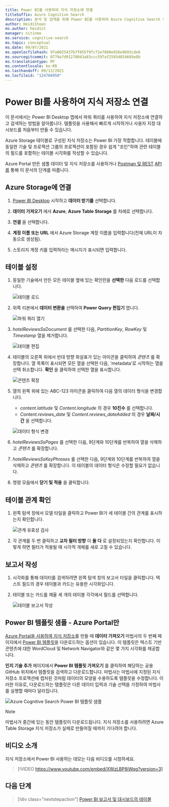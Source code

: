 ```yaml
---
title: Power BI를 사용하여 지식 저장소에 연결
titleSuffix: Azure Cognitive Search
description: 분석 및 검색을 위해 Power BI를 사용하여 Azure Cognitive Search 지식 저장소에 연결합니다.
author: HeidiSteen
ms.author: heidist
manager: nitinme
ms.service: cognitive-search
ms.topic: conceptual
ms.date: 09/07/2021
ms.openlocfilehash: 97a0025437b7f055f9fcf2e7860e926e9693cde6
ms.sourcegitcommit: 0770a7d91278043a83ccc597af25934854605e8b
ms.translationtype: MT
ms.contentlocale: ko-KR
ms.lasthandoff: 09/13/2021
ms.locfileid: "124766950"
---
```

# <a name="connect-a-knowledge-store-with-power-bi"></a>Power BI를 사용하여 지식 저장소 연결

이 문서에서는 Power BI Desktop 앱에서 파워 쿼리를 사용하여 지식 저장소에 연결하고 검색하는 방법을 알아봅니다. 템플릿을 사용해서 빠르게 시작하거나 사용자 지정 대시보드를 처음부터 만들 수 있습니다.

Azure Storage 테이블로 구성된 지식 저장소는 Power BI 가장 적합합니다. 테이블에 동일한 기술 및 프로젝션 그룹의 프로젝션이 포함된 경우 쉽게 "조인"하여 관련 테이블의 필드를 포함하는 테이블 시각화를 작성할 수 있습니다.

Azure Portal 만든 샘플 데이터 및 지식 저장소를 사용하거나 [Postman 및 REST](knowledge-store-create-rest.md) [API를](knowledge-store-create-portal.md) 통해 이 문서의 단계를 따릅니다. 

## <a name="connect-to-azure-storage"></a>Azure Storage에 연결

1. [Power BI Desktop](https://powerbi.microsoft.com/downloads/) 시작하고 **데이터 받기를** 선택합니다. 

1. **데이터 가져오기** 에서 **Azure**, **Azure Table Storage** 를 차례로 선택합니다.

1. **연결** 을 선택합니다.

1. **계정 이름 또는 URL** 에서 Azure Storage 계정 이름을 입력합니다(전체 URL이 자동으로 생성됨).

1. 스토리지 계정 키를 입력하라는 메시지가 표시되면 입력합니다.

## <a name="set-up-tables"></a>테이블 설정

1. 동일한 기술에서 만든 모든 테이블 옆에 있는 확인란을 **선택한** 다음 로드를 선택합니다.

   ![테이블 로드](media/knowledge-store-connect-power-bi/power-bi-load-tables.png "테이블 로드")

1. 위쪽 리본에서 **데이터 변환을** 선택하여 **Power Query 편집기** 엽니다.

   ![파워 쿼리 열기](media/knowledge-store-connect-power-bi/powerbi-edit-queries.png "파워 쿼리 열기")

1. *hotelReviewsSsDocument* 를 선택한 다음, *PartitionKey*, *RowKey* 및 *Timestamp* 열을 제거합니다. 

   ![테이블 편집](media/knowledge-store-connect-power-bi/powerbi-edit-table.png "테이블 편집")

1. 테이블의 오른쪽 위에서 반대 방향 화살표가 있는 아이콘을 클릭하여 *콘텐츠* 를 확장합니다. 열 목록이 표시되면 모든 열을 선택한 다음, 'metadata'로 시작하는 열을 선택 취소합니다. **확인** 을 클릭하여 선택한 열을 표시합니다.

   ![콘텐츠 확장](media/knowledge-store-connect-power-bi/powerbi-expand-content-table.png "콘텐츠 확장")

1. 열의 왼쪽 위에 있는 ABC-123 아이콘을 클릭하여 다음 열의 데이터 형식을 변경합니다.

   + *content.latitude* 및 *Content.longitude* 의 경우 **10진수** 를 선택합니다.
   + *Content.reviews_date* 및 *Content.reviews_dateAdded* 의 경우 **날짜/시간** 을 선택합니다.

   ![데이터 형식 변경](media/knowledge-store-connect-power-bi/powerbi-change-type.png "데이터 형식 변경")

1. *hotelReviewsSsPages* 를 선택한 다음, 9단계와 10단계를 반복하여 열을 삭제하고 *콘텐츠* 를 확장합니다.

1. *hotelReviewsSsKeyPhrases* 를 선택한 다음, 9단계와 10단계를 반복하여 열을 삭제하고 *콘텐츠* 를 확장합니다. 이 테이블의 데이터 형식은 수정할 필요가 없습니다.

1. 명령 모음에서 **닫기 및 적용** 을 클릭합니다.

## <a name="check-table-relationships"></a>테이블 관계 확인

1. 왼쪽 탐색 창에서 모델 타일을 클릭하고 Power BI가 세 테이블 간의 관계를 표시하는지 확인합니다.

   ![관계 유효성 검사](media/knowledge-store-connect-power-bi/powerbi-relationships.png "관계 유효성 검사")

1. 각 관계를 두 번 클릭하고 **교차 필터 방향** 이 **둘 다** 로 설정되었는지 확인합니다.  이렇게 하면 필터가 적용될 때 시각적 개체를 새로 고칠 수 있습니다.

## <a name="build-a-report"></a>보고서 작성

1. 시각화를 통해 데이터를 검색하려면 왼쪽 탐색 창의 보고서 타일을 클릭합니다. 텍스트 필드의 경우 테이블과 카드는 유용한 시각화입니다.

1. 테이블 또는 카드를 채울 세 개의 테이블 각각에서 필드를 선택합니다.

   ![테이블 보고서 작성](media/knowledge-store-connect-power-bi/power-bi-table-report.png "테이블 보고서 작성")

## <a name="sample-power-bi-template---azure-portal-only"></a>Power BI 템플릿 샘플 - Azure Portal만

[Azure Portal을 사용하여 지식 저장소](knowledge-store-create-portal.md)를 만들 때 **데이터 가져오기** 마법사의 두 번째 페이지에서 [Power BI 템플릿](https://github.com/Azure-Samples/cognitive-search-templates)을 다운로드하는 옵션이 있습니다. 이 템플릿은 텍스트 기반 콘텐츠에 대한 WordCloud 및 Network Navigator와 같은 몇 가지 시각화를 제공합니다. 

**인지 기술 추가** 페이지에서 **Power BI 템플릿 가져오기** 를 클릭하여 해당하는 공용 GitHub 위치에서 템플릿을 검색하고 다운로드합니다. 마법사는 마법사에 지정된 지식 저장소 프로젝션에 캡처된 것처럼 데이터의 모양을 수용하도록 템플릿을 수정합니다. 이러한 이유로, 다운로드하는 템플릿은 다른 데이터 입력과 기술 선택을 가정하여 마법사를 실행할 때마다 달라집니다.

![Azure Cognitive Search Power BI 템플릿 샘플](media/knowledge-store-connect-power-bi/powerbi-sample-template-portal-only.png "Power BI 템플릿 샘플")

> [!NOTE]
> 마법사가 중간에 있는 동안 템플릿이 다운로드됩니다. 지식 저장소를 사용하려면 Azure Table Storage 지식 저장소가 실제로 만들어질 때까지 기다려야 합니다.

## <a name="video-introduction"></a>비디오 소개

지식 저장소에서 Power BI 사용하는 데모는 다음 비디오를 시청하세요.

> [!VIDEO https://www.youtube.com/embed/XWzLBP8iWqg?version=3]

## <a name="next-steps"></a>다음 단계

> [!div class="nextstepaction"]
> [Power BI 보고서 및 대시보드의 테이블](/power-bi/visuals/power-bi-visualization-tables)
